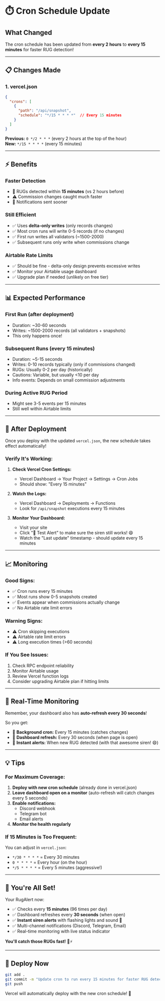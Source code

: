 # ⏱️ Cron Schedule Update

## What Changed

The cron schedule has been updated from **every 2 hours** to **every 15 minutes** for faster RUG detection!

---

## 📋 Changes Made

### 1. **vercel.json**
```json
{
  "crons": [
    {
      "path": "/api/snapshot",
      "schedule": "*/15 * * * *"  // Every 15 minutes
    }
  ]
}
```

**Previous:** `0 */2 * * *` (every 2 hours at the top of the hour)  
**New:** `*/15 * * * *` (every 15 minutes)

---

## ⚡ Benefits

### **Faster Detection**
- 🚨 RUGs detected within **15 minutes** (vs 2 hours before)
- ⚠️ Commission changes caught much faster
- 🔔 Notifications sent sooner

### **Still Efficient**
- ✅ Uses **delta-only writes** (only records changes)
- ✅ Most cron runs will write 0-5 records (if no changes)
- ✅ First run writes all validators (~1500-2000)
- ✅ Subsequent runs only write when commissions change

### **Airtable Rate Limits**
- ✅ Should be fine - delta-only design prevents excessive writes
- ✅ Monitor your Airtable usage dashboard
- ✅ Upgrade plan if needed (unlikely on free tier)

---

## 📊 Expected Performance

### **First Run** (after deployment)
- Duration: ~30-60 seconds
- Writes: ~1500-2000 records (all validators + snapshots)
- This only happens once!

### **Subsequent Runs** (every 15 minutes)
- Duration: ~5-15 seconds
- Writes: 0-10 records typically (only if commissions changed)
- RUGs: Usually 0-2 per day (historically)
- Cautions: Variable, but usually <10 per day
- Info events: Depends on small commission adjustments

### **During Active RUG Period**
- Might see 3-5 events per 15 minutes
- Still well within Airtable limits

---

## 🚀 After Deployment

Once you deploy with the updated `vercel.json`, the new schedule takes effect automatically!

### **Verify It's Working:**

1. **Check Vercel Cron Settings:**
   - Vercel Dashboard → Your Project → Settings → Cron Jobs
   - Should show: "Every 15 minutes"

2. **Watch the Logs:**
   - Vercel Dashboard → Deployments → Functions
   - Look for `/api/snapshot` executions every 15 minutes

3. **Monitor Your Dashboard:**
   - Visit your site
   - Click "🚨 Test Alert" to make sure the siren still works! 😄
   - Watch the "Last update" timestamp - should update every 15 minutes

---

## 📈 Monitoring

### **Good Signs:**
- ✅ Cron runs every 15 minutes
- ✅ Most runs show 0-5 snapshots created
- ✅ Events appear when commissions actually change
- ✅ No Airtable rate limit errors

### **Warning Signs:**
- ⚠️ Cron skipping executions
- ⚠️ Airtable rate limit errors
- ⚠️ Long execution times (>60 seconds)

### **If You See Issues:**
1. Check RPC endpoint reliability
2. Monitor Airtable usage
3. Review Vercel function logs
4. Consider upgrading Airtable plan if hitting limits

---

## 🎯 Real-Time Monitoring

Remember, your dashboard also has **auto-refresh every 30 seconds**! 

So you get:
- 🔄 **Background cron:** Every 15 minutes (catches changes)
- 🔄 **Dashboard refresh:** Every 30 seconds (when page is open)
- 🚨 **Instant alerts:** When new RUG detected (with that awesome siren! 😄)

---

## 💡 Tips

### **For Maximum Coverage:**
1. **Deploy with new cron schedule** (already done in vercel.json)
2. **Leave dashboard open on a monitor** (auto-refresh will catch changes every 5 seconds)
3. **Enable notifications:**
   - Discord webhook
   - Telegram bot
   - Email alerts
4. **Monitor the health regularly**

### **If 15 Minutes is Too Frequent:**
You can adjust in `vercel.json`:
- `*/30 * * * *` = Every 30 minutes
- `0 * * * *` = Every hour (on the hour)
- `*/5 * * * *` = Every 5 minutes (aggressive!)

---

## 🎊 You're All Set!

Your RugAlert now:
- ✅ Checks every **15 minutes** (96 times per day)
- ✅ Dashboard refreshes every **30 seconds** (when open)
- ✅ **Instant siren alerts** with flashing lights and sound 🚨
- ✅ Multi-channel notifications (Discord, Telegram, Email)
- ✅ Real-time monitoring with live status indicator

**You'll catch those RUGs fast!** 🎃⚡

---

## 🚀 Deploy Now

```bash
git add .
git commit -m "Update cron to run every 15 minutes for faster RUG detection"
git push
```

Vercel will automatically deploy with the new cron schedule! 🎉

